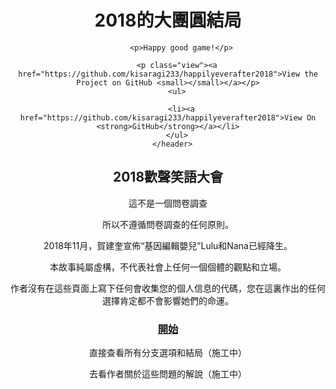   </head>
  <body>
    <div class="wrapper">
      <header >
        <h1>2018的大團圓結局</h1>
        
          <p>Happy good game!</p>
        
        <p class="view"><a href="https://github.com/kisaragi233/happilyeverafter2018">View the Project on GitHub <small></small></a></p>
        <ul>
        
          <li><a href="https://github.com/kisaragi233/happilyeverafter2018">View On <strong>GitHub</strong></a></li>
        </ul>
      </header>
      
## 2018歡聲笑語大會

這不是一個問卷調查

所以不遵循問卷調查的任何原則。

2018年11月，賀建奎宣佈“基因編輯嬰兒”Lulu和Nana已經降生。

本故事純屬虛構，不代表社會上任何一個個體的觀點和立場。

作者沒有在這些頁面上寫下任何會收集您的個人信息的代碼，您在這裏作出的任何選擇肯定都不會影響她們的命運。

### [開始](Question1.md)

直接查看所有分支選項和結局（施工中）

去看作者關於這些問題的解說（施工中）
